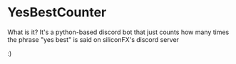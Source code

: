 # YesBestCounter


What is it?
It's a python-based discord bot that just counts how many times the phrase "yes best" is said on siliconFX's discord server 

:)
